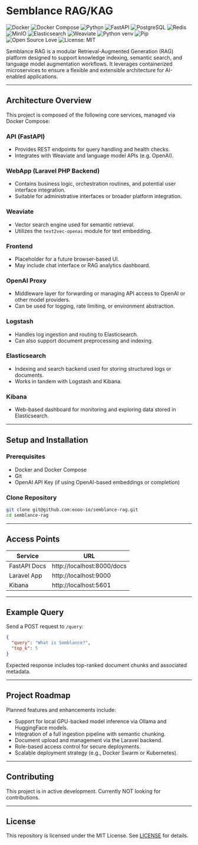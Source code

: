 # Semblance RAG/KAG

![Docker](https://img.shields.io/badge/Docker-2496ED?style=flat&logo=docker&logoColor=white)
![Docker Compose](https://img.shields.io/badge/Docker--Compose-1488C6?style=flat&logo=docker&logoColor=white)
![Python](https://img.shields.io/badge/Python-3776AB?style=flat&logo=python&logoColor=white)
![FastAPI](https://img.shields.io/badge/FastAPI-009688?style=flat&logo=fastapi&logoColor=white)
![PostgreSQL](https://img.shields.io/badge/PostgreSQL-4169E1?style=flat&logo=postgresql&logoColor=white)
![Redis](https://img.shields.io/badge/Redis-DC382D?style=flat&logo=redis&logoColor=white)
![MinIO](https://img.shields.io/badge/MinIO-CF2A27?style=flat&logo=minio&logoColor=white)
![Elasticsearch](https://img.shields.io/badge/Elasticsearch-005571?style=flat&logo=elasticsearch&logoColor=white)
![Weaviate](https://img.shields.io/badge/Weaviate-FF5B5B?style=flat&logo=weaviate&logoColor=white)
![Python venv](https://img.shields.io/badge/venv-%23000000.svg?style=flat&logo=python&logoColor=white)
![Pip](https://img.shields.io/badge/Pip-3776AB?style=flat&logo=pypi&logoColor=white)
![Open Source Love](https://img.shields.io/badge/Open--Source-%E2%9D%A4-red?style=flat)
![License: MIT](https://img.shields.io/badge/License-MIT-yellow.svg)

Semblance RAG is a modular Retrieval-Augmented Generation (RAG) platform designed to support knowledge indexing, semantic search, and language model augmentation workflows. It leverages containerized microservices to ensure a flexible and extensible architecture for AI-enabled applications.

---

## Architecture Overview

This project is composed of the following core services, managed via Docker Compose:

### API (FastAPI)
- Provides REST endpoints for query handling and health checks.
- Integrates with Weaviate and language model APIs (e.g. OpenAI).

### WebApp (Laravel PHP Backend)
- Contains business logic, orchestration routines, and potential user interface integration.
- Suitable for administrative interfaces or broader platform integration.

### Weaviate
- Vector search engine used for semantic retrieval.
- Utilizes the `text2vec-openai` module for text embedding.

### Frontend
- Placeholder for a future browser-based UI.
- May include chat interface or RAG analytics dashboard.

### OpenAI Proxy
- Middleware layer for forwarding or managing API access to OpenAI or other model providers.
- Can be used for logging, rate limiting, or environment abstraction.

### Logstash
- Handles log ingestion and routing to Elasticsearch.
- Can also support document preprocessing and indexing.

### Elasticsearch
- Indexing and search backend used for storing structured logs or documents.
- Works in tandem with Logstash and Kibana.

### Kibana
- Web-based dashboard for monitoring and exploring data stored in Elasticsearch.

---

## Setup and Installation

### Prerequisites
- Docker and Docker Compose
- Git
- OpenAI API Key (if using OpenAI-based embeddings or completion)

### Clone Repository

```bash
git clone git@github.com:eooo-io/semblance-rag.git
cd semblance-rag
```

-----

## Access Points

| Service       | URL                         |
|---------------|-----------------------------|
| FastAPI Docs  | http://localhost:8000/docs  |
| Laravel App   | http://localhost:9000       |
| Kibana        | http://localhost:5601       |


---

## Example Query

Send a POST request to `/query`:

```json
{
  "query": "What is Semblance?",
  "top_k": 5
}
```

Expected response includes top-ranked document chunks and associated metadata.

---

## Project Roadmap

Planned features and enhancements include:

- Support for local GPU-backed model inference via Ollama and HuggingFace models.
- Integration of a full ingestion pipeline with semantic chunking.
- Document upload and management via the Laravel backend.
- Role-based access control for secure deployments.
- Scalable deployment strategy (e.g., Docker Swarm or Kubernetes).

---

## Contributing

This project is in active development. Currently NOT looking for contributions.

---

## License

This repository is licensed under the MIT License. See [LICENSE](https://github.com/eooo-io/semblance-rag/blob/main/LICENSE.md) for details.
